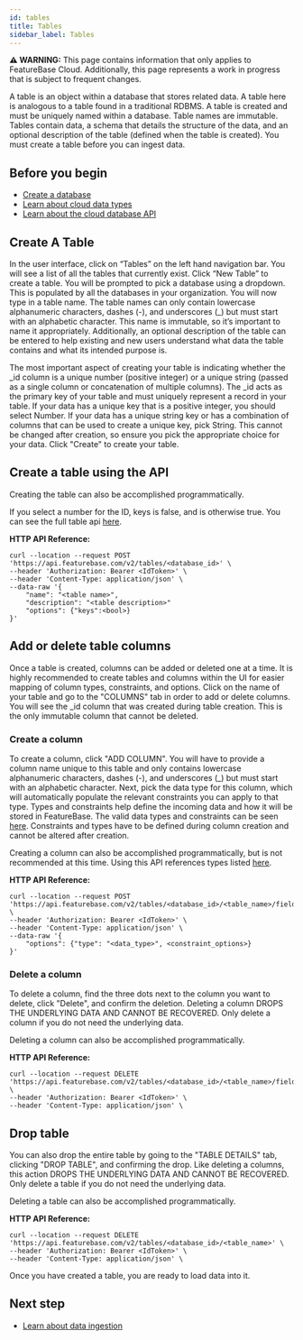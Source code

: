 ```yaml
---
id: tables
title: Tables
sidebar_label: Tables
---
```


 **⚠ WARNING:** This page contains information that only applies to FeatureBase Cloud. Additionally, this page represents a work in progress that is subject to frequent changes.

A table is an object within a database that stores related data. A table here is analogous to a table found in a traditional RDBMS.  A table is created and must be uniquely named within a database. Table names are immutable. Tables contain data, a schema that details the structure of the data, and an optional description of the table (defined when the table is created). You must create a table before you can ingest data.

## Before you begin

* [Create a database](/cloud/cloud-data-ingestion/creating-database)
* [Learn about cloud data types](/cloud/cloud-data-modeling/data-types)
* [Learn about the cloud database API](/cloud/cloud-api)

## Create A Table

In the user interface, click on “Tables” on the left hand navigation bar. You will see a list of all the tables that currently exist. Click “New Table” to create a table. You will be prompted to pick a database using a dropdown. This is populated by all the databases in your organization. You will now type in a table name. The table names can only contain lowercase alphanumeric characters, dashes (-), and underscores (_) but must start with an alphabetic character. This name is immutable, so it’s important to name it appropriately. Additionally, an optional description of the table can be entered to help existing and new users understand what data the table contains and what its intended purpose is.

The most important aspect of creating your table is indicating whether the _id column is a unique number (positive integer) or a unique string (passed as a single column or concatenation of multiple columns). The _id acts as the primary key of your table and must uniquely represent a record in your table. If your data has a unique key that is a positive integer, you should select Number. If your data has a unique string key or has a combination of columns that can be used to create a unique key, pick String. This cannot be changed after creation, so ensure you pick the appropriate choice for your data. Click "Create" to create your table.

## Create a table using the API

Creating the table can also be accomplished programmatically.

If you select a number for the ID, keys is false, and is otherwise true. You can see the full table api [here](/cloud/cloud-api).


**HTTP API Reference:**
```shell
curl --location --request POST 'https://api.featurebase.com/v2/tables/<database_id>' \
--header 'Authorization: Bearer <IdToken>' \
--header 'Content-Type: application/json' \
--data-raw '{
    "name": "<table name>",
    "description": "<table description>"
    "options": {"keys":<bool>}    
}'
```

## Add or delete table columns

Once a table is created, columns can be added or deleted one at a time.  It is highly recommended to create tables and columns within the UI for easier mapping of column types, constraints, and options. Click on the name of your table and go to the "COLUMNS" tab in order to add or delete columns. You will see the _id column that was created during table creation. This is the only immutable column that cannot be deleted.

### Create a column

To create a column, click "ADD COLUMN". You will have to provide a column name unique to this table and only contains lowercase alphanumeric characters, dashes (-), and underscores (_) but must start with an alphabetic character. Next, pick the data type for this column, which will automatically populate the relevant constraints you can apply to that type. Types and constraints help define the incoming data and how it will be stored in FeatureBase. The valid data types and constraints can be seen [here](/cloud/cloud-data-modeling/data-types). Constraints and types have to be defined during column creation and cannot be altered after creation.

Creating a column can also be accomplished programmatically, but is not recommended at this time. Using this API references types listed [here](/community/community-api/http-api#create-field).

**HTTP API Reference:**
```shell
curl --location --request POST 'https://api.featurebase.com/v2/tables/<database_id>/<table_name>/fields/<column_name>' \
--header 'Authorization: Bearer <IdToken>' \
--header 'Content-Type: application/json' \
--data-raw '{
    "options": {"type": "<data_type>", <constraint_options>}
}'
```

### Delete a column

To delete a column, find the three dots next to the column you want to delete, click "Delete", and confirm the deletion. Deleting a column DROPS THE UNDERLYING DATA AND CANNOT BE RECOVERED. Only delete a column if you do not need the underlying data.

Deleting a column can also be accomplished programmatically.

**HTTP API Reference:**
```shell
curl --location --request DELETE 'https://api.featurebase.com/v2/tables/<database_id>/<table_name>/fields/<column_name>' \
--header 'Authorization: Bearer <IdToken>' \
--header 'Content-Type: application/json' \
```

## Drop table

You can also drop the entire table by going to the "TABLE DETAILS" tab, clicking "DROP TABLE", and confirming the drop. Like deleting a columns, this action DROPS THE UNDERLYING DATA AND CANNOT BE RECOVERED. Only delete a table if you do not need the underlying data.

Deleting a table can also be accomplished programmatically.

**HTTP API Reference:**
```shell
curl --location --request DELETE 'https://api.featurebase.com/v2/tables/<database_id>/<table_name>' \
--header 'Authorization: Bearer <IdToken>' \
--header 'Content-Type: application/json' \
```

Once you have created a table, you are ready to load data into it.

## Next step

* [Learn about data ingestion](/cloud/cloud-data-ingestion/ingest-data-overview)

